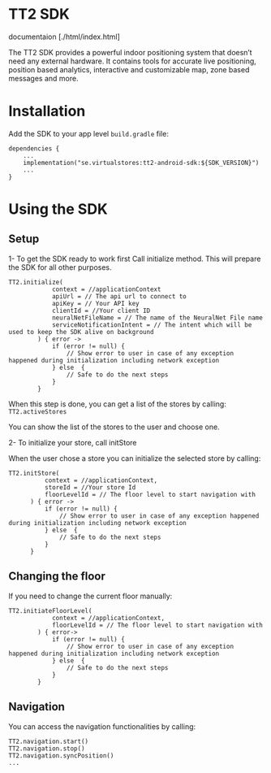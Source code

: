 # TT2 SDK
   
   
   
   
documentaion  [./html/index.html]
   
   
The TT2 SDK provides a powerful indoor positioning system that doesn’t need any external hardware. It contains tools for accurate live positioning, position based analytics, interactive and customizable map, zone based messages and more.

# Installation

Add the SDK to your app level `build.gradle` file:

```
dependencies {
    ...
    implementation("se.virtualstores:tt2-android-sdk:${SDK_VERSION}")
    ...
}
```


# Using the SDK

## Setup

1- To get the SDK ready to work first Call initialize method. This will prepare the SDK for all other purposes.

```
TT2.initialize(
            context = //applicationContext
            apiUrl = // The api url to connect to
            apiKey = // Your API key
            clientId = //Your client ID
            neuralNetFileName = // The name of the NeuralNet File name
            serviceNotificationIntent = // The intent which will be used to keep the SDK alive on background
        ) { error ->
            if (error != null) {
                // Show error to user in case of any exception happened during initialization including network exception
            } else  {
                // Safe to do the next steps
            }
        }
```
    
  When this step is done, you can get a list of the stores by calling: `TT2.activeStores`
  
  You can show the list of the stores to the user and choose one.
  
2- To initialize your store, call initStore
  
  When the user chose a store you can initialize the selected store by calling:
  
  ```
  TT2.initStore(
            context = //applicationContext,
            storeId = //Your store Id
            floorLevelId = // The floor level to start navigation with
        ) { error ->
            if (error != null) {
                // Show error to user in case of any exception happened during initialization including network exception
            } else  {
                // Safe to do the next steps
            }
        }
  ```

## Changing the floor

If you need to change the current floor manually:
```
TT2.initiateFloorLevel(
            context = //applicationContext,
            floorLevelId = // The floor level to start navigation with
        ) { error->
            if (error != null) {
                // Show error to user in case of any exception happened during initialization including network exception
            } else  {
                // Safe to do the next steps
            }
        }
```

## Navigation

You can access the navigation functionalities by calling:

```
TT2.navigation.start()
TT2.navigation.stop()
TT2.navigation.syncPosition()
...
```
